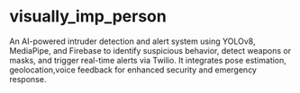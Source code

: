 # visually_imp_person
An AI-powered intruder detection and alert system using YOLOv8, MediaPipe, and Firebase to identify suspicious behavior, detect weapons or masks, and trigger real-time alerts via Twilio. It integrates pose estimation, geolocation,voice feedback for enhanced security and emergency response.
